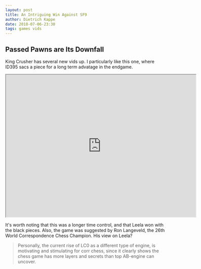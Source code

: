 ```yaml
---
layout: post
title: An Intriguing Win Against SF9
author: Dietrich Kappe
date: 2018-07-06-23:30
tags: games vids
---
```

## Passed Pawns are Its Downfall

King Crusher has several new vids up. I particularly like this one, where ID395 sacs a piece for a long term advatage in the endgame.

<iframe width="600" height="450"
src="https://www.youtube.com/embed/acXg3gZ-ufY">
<</iframe>

<!--more-->

It's worth noting that this was a longer time control, and that Leela won with the black pieces. Also, the game was suggested
by Ron Langeveld, the 26th World Correspondence Chess Champion. His view on Leela?

>Personally, the current rise of LC0 as a different type of engine, is motivating and stimulating for corr chess, since it clearly shows the chess game has more layers and secrets than top AB-engine can uncover. 

